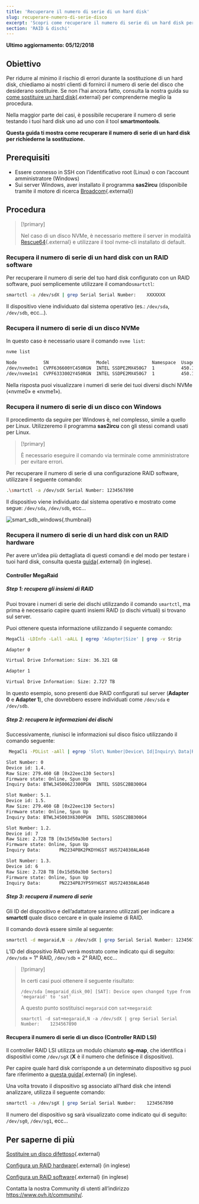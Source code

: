 ```yaml
---
title: 'Recuperare il numero di serie di un hard disk'
slug: recuperare-numero-di-serie-disco
excerpt: 'Scopri come recuperare il numero di serie di un hard disk per eseguirne la sostituzione'
section: 'RAID & dischi'
---
```


**Ultimo aggiornamento: 05/12/2018**

## Obiettivo

Per ridurre al minimo il rischio di errori durante la sostituzione di un hard disk, chiediamo ai nostri clienti di fornirci il numero di serie del disco che desiderano sostituire. Se non l’hai ancora fatto, consulta la nostra guida su [come sostituire un hard disk](https://docs.ovh.com/it/dedicated/sostituzione-disco/){.external} per comprenderne meglio la procedura.

Nella maggior parte dei casi, è possibile recuperare il numero di serie testando i tuoi hard disk uno ad uno con il tool **smartmontools**. 

**Questa guida ti mostra come recuperare il numero di serie di un hard disk per richiederne la sostituzione.**


## Prerequisiti

* Essere connesso in SSH con l’identificativo root (Linux) o con l’account amministratore (Windows)
* Sui server Windows, aver installato il programma **sas2ircu** (disponibile tramite il motore di ricerca [Broadcom](https://www.broadcom.com/support/download-search/?dk=sas2ircu){.external})


## Procedura

> [!primary]
>
> Nel caso di un disco NVMe, è necessario mettere il server in modalità [Rescue64](https://docs.ovh.com/it/dedicated/rescue_mode/){.external} e utilizzare il tool nvme-cli installato di default.
> 

### Recupera il numero di serie di un hard disk con un RAID software

Per recuperare il numero di serie del tuo hard disk configurato con un RAID software, puoi semplicemente utilizzare il comando`smartctl`:

```sh
smartctl -a /dev/sdX | grep Serial Serial Number:    XXXXXXX
```

Il dispositivo viene individuato dal sistema operativo (es.: `/dev/sda`, `/dev/sdb`, ecc...).


### Recupera il numero di serie di un disco NVMe

In questo caso è necessario usare il comando `nvme list`:

```sh
nvme list

Node          SN                  Model                Namespace  Usage                      Format   FW Rev
/dev/nvme0n1  CVPF636600YC450RGN  INTEL SSDPE2MX450G7  1          450.10 GB / 450.10 GB 512  B + 0 B  MDV10253
/dev/nvme1n1  CVPF6333002Y450RGN  INTEL SSDPE2MX450G7  1          450.10 GB / 450.10 GB 512  B + 0 B  MDV10253
```

Nella risposta puoi visualizzare i numeri di serie dei tuoi diversi dischi NVMe («nvme0» e «nvme1»).


### Recupera il numero di serie di un disco con Windows

Il procedimento da seguire per Windows è, nel complesso, simile a quello per Linux. Utilizzeremo il programma **sas2ircu** con gli stessi comandi usati per Linux.

> [!primary]
>
> È necessario eseguire il comando via terminale come amministratore per evitare errori.
> 

Per recuperare il numero di serie di una configurazione RAID software, utilizzare il seguente comando:

```sh
.\smartctl -a /dev/sdX Serial Number: 1234567890
```

Il dispositivo viene individuato dal sistema operativo e mostrato come segue: `/dev/sda`, `/dev/sdb`, ecc...

![smart_sdb_windows](images/smart_sdb_windows.png){.thumbnail}


### Recupera il numero di serie di un hard disk con un RAID hardware

Per avere un’idea più dettagliata di questi comandi e del modo per testare i tuoi hard disk, consulta questa [guida](https://docs.ovh.com/gb/en/dedicated/raid-hard/){.external} (in inglese).


#### **Controller MegaRaid**

##### **Step 1: recupera gli insiemi di RAID**

Puoi trovare i numeri di serie dei dischi utilizzando il comando `smartctl`, ma prima è necessario capire quanti insiemi RAID (o dischi virtuali) si trovano sul server.

Puoi ottenere questa informazione utilizzando il seguente comando:

```sh
MegaCli -LDInfo -Lall -aALL | egrep 'Adapter|Size' | grep -v Strip

Adapter 0

Virtual Drive Information: Size: 36.321 GB

Adapter 1

Virtual Drive Information: Size: 2.727 TB
```

In questo esempio, sono presenti due RAID configurati sul server (**Adapter 0** e **Adapter 1**), che dovrebbero essere individuati come `/dev/sda` e `/dev/sdb`.


##### **Step 2: recupera le informazioni dei dischi**

Successivamente, riunisci le informazioni sul disco fisico utilizzando il comando seguente:

```sh
 MegaCli -PDList -aAll | egrep 'Slot\ Number|Device\ Id|Inquiry\ Data|Raw|Firmware\ state' | sed 's/Slot/\nSlot/g'

Slot Number: 0
Device id: 1.4.
Raw Size: 279.460 GB [0x22eec130 Sectors]
Firmware state: Online, Spun Up
Inquiry Data: BTWL3450062J300PGN  INTEL SSDSC2BB300G4                     D2010355

Slot Number: 5.1.
Device id: 1.5.
Raw Size: 279.460 GB [0x22eec130 Sectors] 
Firmware state: Online, Spun Up 
Inquiry Data: BTWL345003X6300PGN  INTEL SSDSC2BB300G4                     D2010355

Slot Number: 1.2.
Device id: 7
Raw Size: 2.728 TB [0x15d50a3b0 Sectors] 
Firmware state: Online, Spun Up 
Inquiry Data:       PN2234P8K2PKDYHGST HUS724030ALA640                    MF8OAA70

Slot Number: 1.3. 
Device id: 6 
Raw Size: 2.728 TB [0x15d50a3b0 Sectors] 
Firmware state: Online, Spun Up 
Inquiry Data:       PN2234P8JYP59YHGST HUS724030ALA640                    MF8OAA70
```

##### **Step 3: recupera il numero di serie**

Gli ID del dispositivo e dell’adattatore saranno utilizzati per indicare a **smartctl** quale disco cercare e in quale insieme di RAID.

Il comando dovrà essere simile al seguente:

```sh
smartctl -d megaraid,N -a /dev/sdX | grep Serial Serial Number: 1234567890
```

L’ID del dispositivo RAID verrà mostrato come indicato qui di seguito: `/dev/sda` = 1° RAID, `/dev/sdb` = 2° RAID, ecc...


> [!primary]
>
> In certi casi puoi ottenere il seguente risultato:
> 
> ```
> /dev/sda [megaraid_disk_00] [SAT]: Device open changed type from 'megaraid' to 'sat'
> ```
> 
> A questo punto sostituisci `megaraid` con `sat+megaraid`:
>
> ```
> smartctl -d sat+megaraid,N -a /dev/sdX | grep Serial Serial Number:    1234567890
> ```
>

#### Recupera il numero di serie di un disco (Controller RAID LSI)

Il controller RAID LSI utilizza un modulo chiamato **sg-map**, che identifica i dispositivi come `/dev/sgX` (**X** è il numero che definisce il dispositivo).

Per capire quale hard disk corrisponde a un determinato dispositivo sg puoi fare riferimento a [questa guida](https://docs.ovh.com/gb/en/dedicated/raid-hard/){.external} (in inglese).

Una volta trovato il dispositivo sg associato all’hard disk che intendi analizzare, utilizza il seguente comando:

```sh
smartctl -a /dev/sgX | grep Serial Serial Number:    1234567890
```

Il numero del dispositivo sg sarà visualizzato come indicato qui di seguito: `/dev/sg0`, `/dev/sg1`, ecc...


## Per saperne di più

[Sostituire un disco difettoso](https://docs.ovh.com/it/dedicated/sostituzione-disco/){.external}

[Configura un RAID hardware](https://docs.ovh.com/gb/en/dedicated/raid-hard/){.external} (in inglese)

[Configura un RAID software](https://docs.ovh.com/gb/en/dedicated/raid-soft/){.external} (in inglese)

Contatta la nostra Community di utenti all’indirizzo <https://www.ovh.it/community/>.